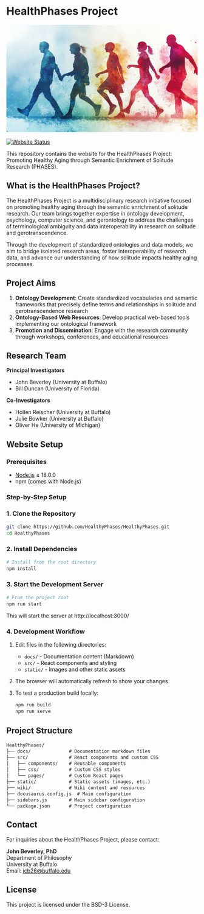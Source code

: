 # HealthPhases Project

![HealthPhases Banner](./static/img/healthyphases-banner.png)

[![Website Status](https://img.shields.io/website?url=https%3A%2F%2Fhealthyphases.org&label=website&style=flat-square&logo=docusaurus)](https://healthyphases.org)

This repository contains the website for the HealthPhases Project: Promoting Healthy Aging through Semantic Enrichment of Solitude Research (PHASES).

## What is the HealthPhases Project?

The HealthPhases Project is a multidisciplinary research initiative focused on promoting healthy aging through the semantic enrichment of solitude research. Our team brings together expertise in ontology development, psychology, computer science, and gerontology to address the challenges of terminological ambiguity and data interoperability in research on solitude and gerotranscendence.

Through the development of standardized ontologies and data models, we aim to bridge isolated research areas, foster interoperability of research data, and advance our understanding of how solitude impacts healthy aging processes.

## Project Aims

1. **Ontology Development**: Create standardized vocabularies and semantic frameworks that precisely define terms and relationships in solitude and gerotranscendence research
2. **Ontology-Based Web Resources**: Develop practical web-based tools implementing our ontological framework
3. **Promotion and Dissemination**: Engage with the research community through workshops, conferences, and educational resources

## Research Team

**Principal Investigators**
- John Beverley (University at Buffalo)
- Bill Duncan (University of Florida)

**Co-Investigators**
- Hollen Reischer (University at Buffalo)
- Julie Bowker (University at Buffalo)
- Oliver He (University of Michigan)

## Website Setup

### Prerequisites

- [Node.js](https://nodejs.org/) ≥ 18.0.0
- npm (comes with Node.js)

### Step-by-Step Setup

### 1. Clone the Repository

```bash
git clone https://github.com/HealthyPhases/HealthyPhases.git
cd HealthyPhases
```

### 2. Install Dependencies

```bash
# Install from the root directory
npm install
```

### 3. Start the Development Server

```bash
# From the project root
npm run start
```

This will start the server at http://localhost:3000/

### 4. Development Workflow

1. Edit files in the following directories:
   - `docs/` - Documentation content (Markdown)
   - `src/` - React components and styling
   - `static/` - Images and other static assets

2. The browser will automatically refresh to show your changes

3. To test a production build locally:
   ```bash
   npm run build
   npm run serve
   ```

## Project Structure

```
HealthyPhases/
├── docs/              # Documentation markdown files
├── src/               # React components and custom CSS
│   ├── components/    # Reusable components
│   ├── css/           # Custom CSS styles
│   └── pages/         # Custom React pages
├── static/            # Static assets (images, etc.)
├── wiki/              # Wiki content and resources
├── docusaurus.config.js  # Main configuration
├── sidebars.js        # Main sidebar configuration
└── package.json       # Project configuration
```

## Contact

For inquiries about the HealthPhases Project, please contact:

**John Beverley, PhD**  
Department of Philosophy  
University at Buffalo  
Email: jcb26@buffalo.edu

## License

This project is licensed under the BSD-3 License.
